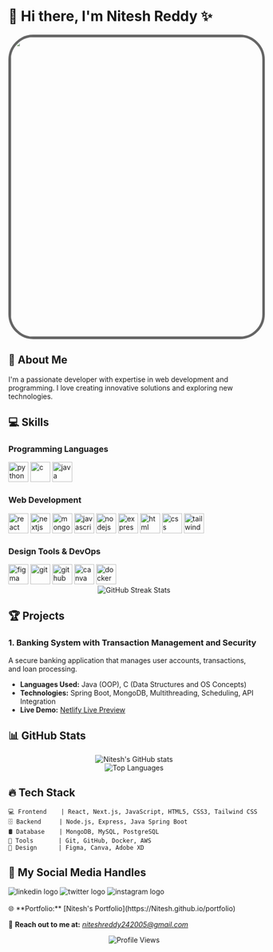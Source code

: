 # 👋 Hi there, I'm Nitesh Reddy ✨

<div align="center">
  <img 
    src="https://media.giphy.com/media/qgQUggAC3Pfv687qPC/giphy.gif" 
    width="600"
    style="border-radius: 50px; border: 5px solid rgba(0, 0, 0, 0.6);" 
  />
</div>

## 🚀 About Me
I'm a passionate developer with expertise in web development and programming. I love creating innovative solutions and exploring new technologies.

## 💻 Skills

### Programming Languages
<div align="left">
  <img src="https://skillicons.dev/icons?i=python" alt="python" width="40" height="40"/>
  <img src="https://skillicons.dev/icons?i=c" alt="c" width="40" height="40"/>
  <img src="https://skillicons.dev/icons?i=java" alt="java" width="40" height="40"/>
</div>

### Web Development
<div align="left">
  <img src="https://skillicons.dev/icons?i=react" alt="react" width="40" height="40"/>
  <img src="https://skillicons.dev/icons?i=nextjs" alt="nextjs" width="40" height="40"/>
  <img src="https://skillicons.dev/icons?i=mongodb" alt="mongodb" width="40" height="40"/>
  <img src="https://skillicons.dev/icons?i=javascript" alt="javascript" width="40" height="40"/>
  <img src="https://skillicons.dev/icons?i=nodejs" alt="nodejs" width="40" height="40"/>
  <img src="https://skillicons.dev/icons?i=express" alt="express" width="40" height="40"/>
  <img src="https://skillicons.dev/icons?i=html" alt="html" width="40" height="40"/>
  <img src="https://skillicons.dev/icons?i=css" alt="css" width="40" height="40"/>
  <img src="https://skillicons.dev/icons?i=tailwind" alt="tailwind" width="40" height="40"/>
</div>

### Design Tools & DevOps
<div align="left">
  <img src="https://skillicons.dev/icons?i=figma" alt="figma" width="40" height="40"/>
  <img src="https://skillicons.dev/icons?i=git" alt="git" width="40" height="40"/>
  <img src="https://skillicons.dev/icons?i=github" alt="github" width="40" height="40"/>
  <img src="https://cdn.jsdelivr.net/gh/devicons/devicon/icons/canva/canva-original.svg" alt="canva" width="40" height="40"/>
  <img src="https://skillicons.dev/icons?i=docker" alt="docker" width="40" height="40"/>
</div>

<div align="center">
  <img src="https://github-readme-streak-stats.herokuapp.com/?user=PanatiNitesh&theme=tokyonight" alt="GitHub Streak Stats"/>
</div>

## 🏆 Projects

### **1. Banking System with Transaction Management and Security**
A secure banking application that manages user accounts, transactions, and loan processing.
- **Languages Used:** Java (OOP), C (Data Structures and OS Concepts)
- **Technologies:** Spring Boot, MongoDB, Multithreading, Scheduling, API Integration
- **Live Demo:** [Netlify Live Preview](https://pluto-banking.netlify.app/)

## 📊 GitHub Stats

<div align="center">
  <img src="https://github-readme-stats.vercel.app/api?username=PanatiNitesh&show_icons=true&theme=radical" alt="Nitesh's GitHub stats"/>
</div>

<div align="center">
  <img src="https://github-readme-stats.vercel.app/api/top-langs/?username=PanatiNitesh&layout=compact&theme=radical" alt="Top Languages"/>
</div>

## 🔥 Tech Stack

```text
💻 Frontend    | React, Next.js, JavaScript, HTML5, CSS3, Tailwind CSS
🗄️ Backend     | Node.js, Express, Java Spring Boot
🛢️ Database    | MongoDB, MySQL, PostgreSQL
🔧 Tools       | Git, GitHub, Docker, AWS
🎨 Design      | Figma, Canva, Adobe XD
```

## 🌟 My Social Media Handles
<div align="left">
  <a href="https://www.linkedin.com/in/nitesh-reddy-dev/" target="_blank" style="text-decoration: none;">
    <img src="https://skillicons.dev/icons?i=linkedin" alt="linkedin logo" />
  </a>
  <a href="https://x.com/Nitesh_Reddy_" target="_blank" style="text-decoration: none;">
    <img src="https://skillicons.dev/icons?i=twitter" alt="twitter logo" />
  </a>
  <a href="https://www.instagram.com/nitesh_reddy_/" target="_blank" style="text-decoration: none;">
    <img src="https://skillicons.dev/icons?i=instagram" alt="instagram logo" />
  </a>
</div>
<br/>
🌐 **Portfolio:** [Nitesh's Portfolio](https://Nitesh.github.io/portfolio)

📩 **Reach out to me at:** *niteshreddy242005@gmail.com*

<div align="center">
  <img src="https://komarev.com/ghpvc/?username=PanatiNiteshReddy&style=flat-square&color=blue" alt="Profile Views"/>
</div>
